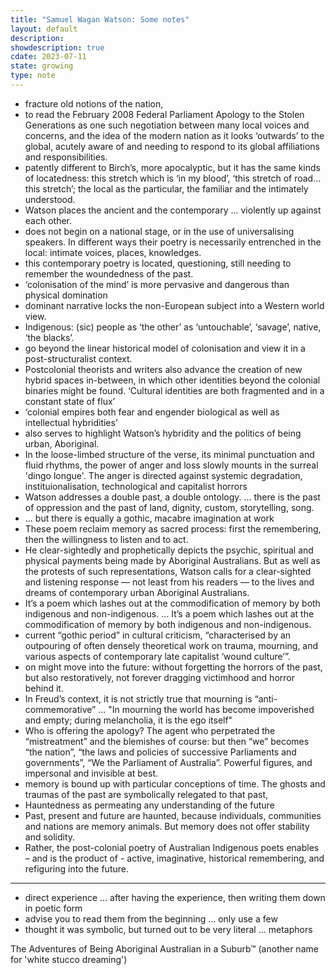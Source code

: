 ```yaml
---
title: "Samuel Wagan Watson: Some notes"
layout: default
description: 
showdescription: true
cdate: 2023-07-11
state: growing
type: note
---
```


- fracture old notions of the nation,
- to read the February 2008 Federal Parliament Apology to the Stolen Generations as one such negotiation between many local voices and concerns, and the idea of the modern nation as it looks ‘outwards’ to the global, acutely aware of and needing to respond to its global affiliations and responsibilities.
- patently different to Birch’s, more apocalyptic, but it has the same kinds of locatedness: this stretch which is ‘in my blood’, ‘this stretch of road…this stretch’; the local as the particular, the familiar and the intimately understood.
- Watson places the ancient and the contemporary ... violently up against each other.
- does not begin on a national stage, or in the use of universalising speakers. In different ways their poetry is necessarily entrenched in the local: intimate voices, places, knowledges.
- this contemporary poetry is located, questioning, still needing to remember the woundedness of the past.
- ‘colonisation of the mind’ is more pervasive and dangerous than physical domination
- dominant narrative locks the non-European subject into a Western world view.
- Indigenous: (sic) people as ‘the other’ as
‘untouchable’, ‘savage’, native, ‘the blacks’.
- go beyond the linear historical model of colonisation and view
it in a post-structuralist context.
- Postcolonial theorists and writers also
advance the creation of new hybrid spaces in-between, in which other identities beyond the colonial
binaries might be found. ‘Cultural identities are both fragmented and in a constant state of flux’
- ‘colonial empires both fear and engender biological as well as
intellectual hybridities’
- also serves to
highlight Watson’s hybridity and the politics of being urban, Aboriginal.
- In the loose-limbed structure of the verse, its minimal punctuation and fluid rhythms, the power of anger and loss slowly mounts in the surreal 'dingo longue'. The anger is directed against systemic degradation, instituionalisation, technological and capitalist horrors
- Watson addresses a double past, a double ontology. ... there is the past of oppression and the past of land, dignity, custom, storytelling, song.
- ... but there is equally a gothic, macabre imagination at work
- These poem reclaim memory as sacred process: first the remembering, then the willingness to listen and to act.
- He clear-sightedly and prophetically depicts the psychic, spiritual and physical payments being made by Aboriginal Australians. But as well as the protests of such representations, Watson calls for a clear-sighted and listening response — not least from his readers — to the lives and dreams of contemporary urban Aboriginal Australians.
- It’s a poem which lashes out at the
commodification of memory by both indigenous and non-indigenous. ... It’s a poem which lashes out at the
commodification of memory by both indigenous and non-indigenous.
- current “gothic period” in cultural criticism, “characterised by an outpouring of often
densely theoretical work on trauma, mourning, and various aspects of contemporary late
capitalist ‘wound culture’”.
- on
might move into the future: without forgetting the horrors of the past, but also
restoratively, not forever dragging victimhood and horror behind it.
- In Freud’s context, it is not strictly true that mourning is “anti-commemorative” ... "In mourning the world has become impoverished and empty; during
melancholia, it is the ego itself"
- Who is offering the apology? The
agent who perpetrated the “mistreatment” and the blemishes of course: but then “we”
becomes “the nation”, “the laws and policies of successive Parliaments and governments”, “We the Parliament of Australia”. Powerful figures, and impersonal and
invisible at best.
- memory is bound up with particular conceptions of time.
The ghosts and traumas of the past are symbolically relegated to that past,
- Hauntedness as permeating any understanding of the future
- Past, present and future are haunted, because individuals, communities and nations are
memory animals. But memory does not offer stability and solidity.
- Rather, the post-colonial poetry of
Australian Indigenous poets enables – and is the product of - active, imaginative,
historical remembering, and refiguring into the future.

---

- direct experience ... after having the experience, then writing them down in poetic form
- advise you to read them from the beginning ... only use a few
- thought it was symbolic, but turned out to be very literal ... metaphors

The Adventures of Being Aboriginal Australian in a Suburb™ (another name for 'white stucco dreaming')
